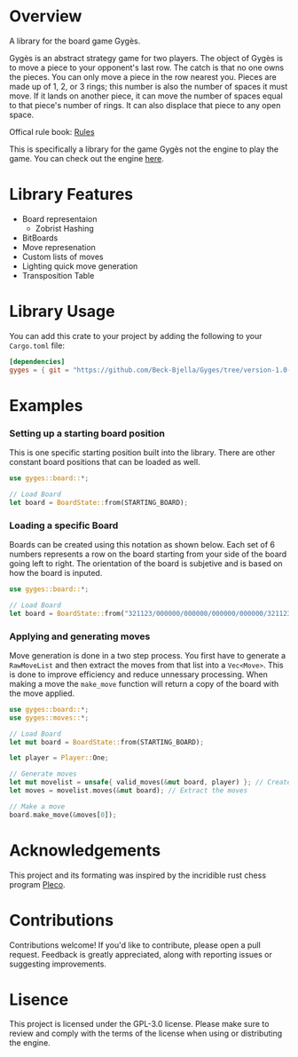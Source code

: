 # Overview
A library for the board game Gygès.

Gygès is an abstract strategy game for two players. The object of Gygès is to move a piece to your opponent's last row. The catch is that no one owns the pieces. You can only move a piece in the row nearest you. Pieces are made up of 1, 2, or 3 rings; this number is also the number of spaces it must move. 
If it lands on another piece, it can move the number of spaces equal to that piece's number of rings. 
It can also displace that piece to any open space. 

Offical rule book: [Rules](https://s3.amazonaws.com/geekdo-files.com/bgg32746?response-content-disposition=inline%3B%20filename%3D%22gyges_rules.pdf%22&response-content-type=application%2Fpdf&X-Amz-Content-Sha256=UNSIGNED-PAYLOAD&X-Amz-Algorithm=AWS4-HMAC-SHA256&X-Amz-Credential=AKIAJYFNCT7FKCE4O6TA%2F20231229%2Fus-east-1%2Fs3%2Faws4_request&X-Amz-Date=20231229T031405Z&X-Amz-SignedHeaders=host&X-Amz-Expires=120&X-Amz-Signature=e7c322bed070e101346483b70e896133e22967568a021c530add36ef698b99d0)

This is specifically a library for the game Gygès not the engine to play the game. You can check out the engine [here]().

# Library Features
 - Board representaion
    - Zobrist Hashing
 - BitBoards
 - Move represenation 
 - Custom lists of moves
 - Lighting quick move generation
 - Transposition Table




# Library Usage
You can add this crate to your project by adding the following to your `Cargo.toml` file:
```toml
[dependencies]
gyges = { git = "https://github.com/Beck-Bjella/Gyges/tree/version-1.0-prep/gyges", branch = "main" }
```

# Examples

### Setting up a starting board position

This is one specific starting position built into the library. There are other constant board positions that can be loaded as well.
```rust 
use gyges::board::*;

// Load Board
let board = BoardState::from(STARTING_BOARD);

```

### Loading a specific Board

Boards can be created using this notation as shown below. Each set of 6 numbers represents a row on the board starting from your side of the board going left to right. The orientation of the board is subjetive and is based on how the board is inputed.
```rust
use gyges::board::*;

// Load Board
let board = BoardState::from("321123/000000/000000/000000/000000/321123");

```

### Applying and generating moves

Move generation is done in a two step process. You first have to generate a `RawMoveList` and then extract the moves from that list into a `Vec<Move>`. This is done to improve efficiency and reduce unnessary processing. When making a move the `make_move` function will return a copy of the board with the move applied.
```rust
use gyges::board::*;
use gyges::moves::*;

// Load Board
let mut board = BoardState::from(STARTING_BOARD);

let player = Player::One;

// Generate moves
let mut movelist = unsafe{ valid_moves(&mut board, player) }; // Create a MoveList
let moves = movelist.moves(&mut board); // Extract the moves

// Make a move
board.make_move(&moves[0]);

```

# Acknowledgements
This project and its formating was inspired by the incridible rust chess program [Pleco](https://github.com/pleco-rs/Pleco).

# Contributions 

Contributions welcome! If you'd like to contribute, please open a pull request. Feedback is greatly appreciated, along with reporting issues or suggesting improvements.

# Lisence
This project is licensed under the GPL-3.0 license. Please make sure to review and comply with the terms of the license when using or distributing the engine.